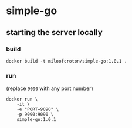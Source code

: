 # simple-go

## starting the server locally

### build

```shell
docker build -t miloofcroton/simple-go:1.0.1 .
```

### run

(replace `9090` with any port number)

```shell
docker run \
    -it \
    -e "PORT=9090" \
    -p 9090:9090 \
    simple-go:1.0.1
```
